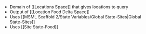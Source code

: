 - Domain of [[Locations Space]] that gives locations to query
- Output of [[Location Food Delta Space]]
- Uses [[MSML Scaffold 2/State Variables/Global State-Sites|Global State-Sites]]
- Uses [[Site State-Food]]